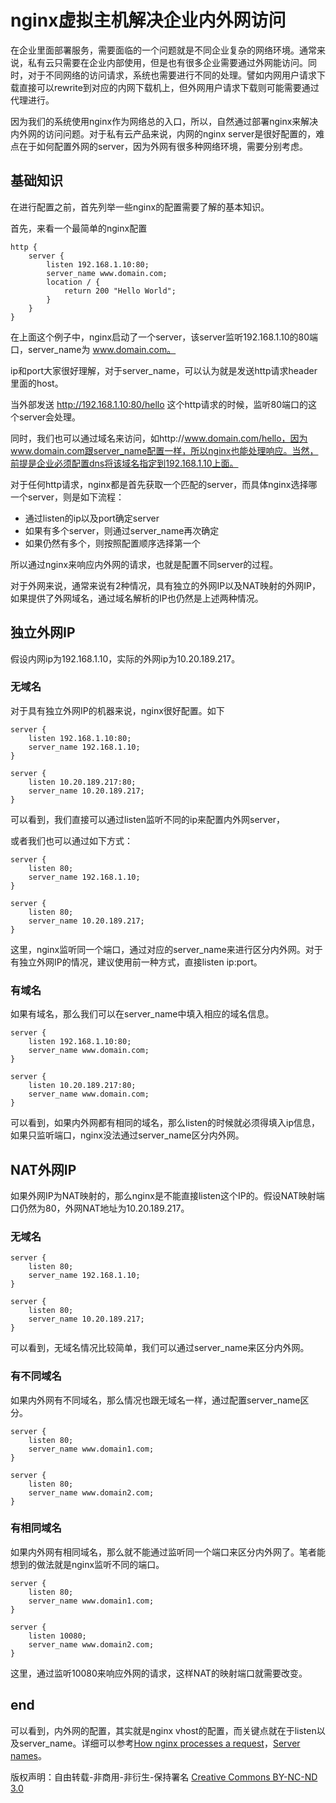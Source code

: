 # nginx虚拟主机解决企业内外网访问

在企业里面部署服务，需要面临的一个问题就是不同企业复杂的网络环境。通常来说，私有云只需要在企业内部使用，但是也有很多企业需要通过外网能访问。同时，对于不同网络的访问请求，系统也需要进行不同的处理。譬如内网用户请求下载直接可以rewrite到对应的内网下载机上，但外网用户请求下载则可能需要通过代理进行。

因为我们的系统使用nginx作为网络总的入口，所以，自然通过部署nginx来解决内外网的访问问题。对于私有云产品来说，内网的nginx server是很好配置的，难点在于如何配置外网的server，因为外网有很多种网络环境，需要分别考虑。

## 基础知识

在进行配置之前，首先列举一些nginx的配置需要了解的基本知识。


首先，来看一个最简单的nginx配置

    http {
        server {
            listen 192.168.1.10:80;
            server_name www.domain.com;
            location / {
                return 200 "Hello World";
            }
        }
    }

在上面这个例子中，nginx启动了一个server，该server监听192.168.1.10的80端口，server_name为 www.domain.com。

ip和port大家很好理解，对于server_name，可以认为就是发送http请求header里面的host。

当外部发送 http://192.168.1.10:80/hello 这个http请求的时候，监听80端口的这个server会处理。

同时，我们也可以通过域名来访问，如http://www.domain.com/hello，因为www.domain.com跟server_name配置一样，所以nginx也能处理响应。当然，前提是企业必须配置dns将该域名指定到192.168.1.10上面。

对于任何http请求，nginx都是首先获取一个匹配的server，而具体nginx选择哪一个server，则是如下流程：

- 通过listen的ip以及port确定server
- 如果有多个server，则通过server_name再次确定
- 如果仍然有多个，则按照配置顺序选择第一个

所以通过nginx来响应内外网的请求，也就是配置不同server的过程。

对于外网来说，通常来说有2种情况，具有独立的外网IP以及NAT映射的外网IP，如果提供了外网域名，通过域名解析的IP也仍然是上述两种情况。

## 独立外网IP

假设内网ip为192.168.1.10，实际的外网ip为10.20.189.217。

### 无域名

对于具有独立外网IP的机器来说，nginx很好配置。如下

    server {
        listen 192.168.1.10:80;
        server_name 192.168.1.10;
    }

    server {
        listen 10.20.189.217:80;
        server_name 10.20.189.217;
    }


可以看到，我们直接可以通过listen监听不同的ip来配置内外网server，

或者我们也可以通过如下方式：

    server {
        listen 80;
        server_name 192.168.1.10;
    }

    server {
        listen 80;
        server_name 10.20.189.217;
    }

这里，nginx监听同一个端口，通过对应的server_name来进行区分内外网。对于有独立外网IP的情况，建议使用前一种方式，直接listen ip:port。

### 有域名

如果有域名，那么我们可以在server_name中填入相应的域名信息。

    server {
        listen 192.168.1.10:80;
        server_name www.domain.com;
    }

    server {
        listen 10.20.189.217:80;
        server_name www.domain.com;
    }


可以看到，如果内外网都有相同的域名，那么listen的时候就必须得填入ip信息，如果只监听端口，nginx没法通过server_name区分内外网。

## NAT外网IP

如果外网IP为NAT映射的，那么nginx是不能直接listen这个IP的。假设NAT映射端口仍然为80，外网NAT地址为10.20.189.217。

### 无域名

    server {
        listen 80;
        server_name 192.168.1.10;
    }

    server {
        listen 80;
        server_name 10.20.189.217;
    }

可以看到，无域名情况比较简单，我们可以通过server_name来区分内外网。

### 有不同域名

如果内外网有不同域名，那么情况也跟无域名一样，通过配置server_name区分。

    server {
        listen 80;
        server_name www.domain1.com;
    }

    server {
        listen 80;
        server_name www.domain2.com;
    }

### 有相同域名

如果内外网有相同域名，那么就不能通过监听同一个端口来区分内外网了。笔者能想到的做法就是nginx监听不同的端口。

    server {
        listen 80;
        server_name www.domain1.com;
    }

    server {
        listen 10080;
        server_name www.domain2.com;
    }

这里，通过监听10080来响应外网的请求，这样NAT的映射端口就需要改变。


## end

可以看到，内外网的配置，其实就是nginx vhost的配置，而关键点就在于listen以及server_name。详细可以参考[How nginx processes a request](http://nginx.org/en/docs/http/request_processing.html)，[Server names](http://nginx.org/en/docs/http/server_names.html)。

版权声明：自由转载-非商用-非衍生-保持署名 [Creative Commons BY-NC-ND 3.0](http://creativecommons.org/licenses/by-nc-nd/3.0/deed.zh)
